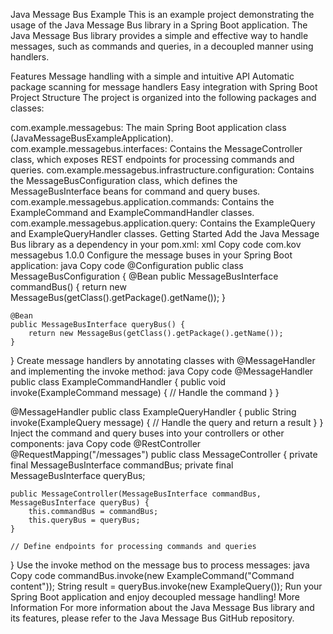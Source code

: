 Java Message Bus Example
This is an example project demonstrating the usage of the Java Message Bus library in a Spring Boot application. The Java Message Bus library provides a simple and effective way to handle messages, such as commands and queries, in a decoupled manner using handlers.

Features
Message handling with a simple and intuitive API
Automatic package scanning for message handlers
Easy integration with Spring Boot
Project Structure
The project is organized into the following packages and classes:

com.example.messagebus: The main Spring Boot application class (JavaMessageBusExampleApplication).
com.example.messagebus.interfaces: Contains the MessageController class, which exposes REST endpoints for processing commands and queries.
com.example.messagebus.infrastructure.configuration: Contains the MessageBusConfiguration class, which defines the MessageBusInterface beans for command and query buses.
com.example.messagebus.application.commands: Contains the ExampleCommand and ExampleCommandHandler classes.
com.example.messagebus.application.query: Contains the ExampleQuery and ExampleQueryHandler classes.
Getting Started
Add the Java Message Bus library as a dependency in your pom.xml:
xml
Copy code
<dependency>
<groupId>com.kov</groupId>
<artifactId>messagebus</artifactId>
<version>1.0.0</version>
</dependency>
Configure the message buses in your Spring Boot application:
java
Copy code
@Configuration
public class MessageBusConfiguration {
@Bean
public MessageBusInterface commandBus() {
return new MessageBus(getClass().getPackage().getName());
}

    @Bean
    public MessageBusInterface queryBus() {
        return new MessageBus(getClass().getPackage().getName());
    }
}
Create message handlers by annotating classes with @MessageHandler and implementing the invoke method:
java
Copy code
@MessageHandler
public class ExampleCommandHandler {
public void invoke(ExampleCommand message) {
// Handle the command
}
}

@MessageHandler
public class ExampleQueryHandler {
public String invoke(ExampleQuery message) {
// Handle the query and return a result
}
}
Inject the command and query buses into your controllers or other components:
java
Copy code
@RestController
@RequestMapping("/messages")
public class MessageController {
private final MessageBusInterface commandBus;
private final MessageBusInterface queryBus;

    public MessageController(MessageBusInterface commandBus, MessageBusInterface queryBus) {
        this.commandBus = commandBus;
        this.queryBus = queryBus;
    }

    // Define endpoints for processing commands and queries
}
Use the invoke method on the message bus to process messages:
java
Copy code
commandBus.invoke(new ExampleCommand("Command content"));
String result = queryBus.invoke(new ExampleQuery());
Run your Spring Boot application and enjoy decoupled message handling!
More Information
For more information about the Java Message Bus library and its features, please refer to the Java Message Bus GitHub repository.
